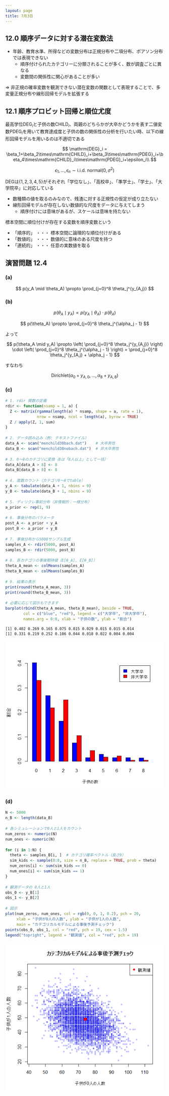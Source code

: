 ```yaml
---
layout: page
title: 7月3日
---
```


<script>
window.MathJax = {
  tex: {
    inlineMath: [['$', '$'], ['\\(', '\\)']],
    displayMath: [['$$', '$$'], ['\\[', '\\]']]
  },
  svg: {
    fontCache: 'global'
  }
};
</script>
<script async src="https://cdn.jsdelivr.net/npm/mathjax@3/es5/tex-mml-chtml.js"></script>

## 12.0 順序データに対する潜在変数法

- 年齢、教育水準、所得などの変数分布は正規分布や二項分布、ポアソン分布では表現できない
    - 順序付けられたカテゴリーに分類されることが多く、数が調査ごとに異なる
    - 変数間の関係性に関心があることが多い

&rArr;
非正規の確率変数を観測できない潜在変数の関数として表現することで、多変量正規分布や線形回帰モデルを拡張する

## 12.1 順序プロビット回帰と順位尤度

最高学位$\mathrm{DEG}_i$と子供の数$\mathrm{CHILD}_i$、両親のどちらかが大卒かどうかを表す二値変数$\mathrm{PDEG}_i$を用いて教育達成度と子供の数の関係性の分析を行いたい時、以下の線形回帰モデルを用いるのは不適切である

$$
\mathrm{DEG}_i = \beta_1+\beta_2\times\mathrm{CHILD}_i+\beta_3\times\mathrm{PDEG}_i+\beta_4\times\mathrm{CHILD}_i\times\mathrm{PDEG}_i+\epsilon_i\\
$$

$$
\epsilon_1,\ldots,\epsilon_n\sim\mathrm{i.i.d.\ normal}(0, \sigma^2)
$$

$\mathrm{DEG}$は$\{1,2,3,4,5\}$がそれぞれ「学位なし」、「高校卒」、「準学士」、「学士」、「大学院卒」に対応している
- 数種類の値を取るのみなので、残渣に対する正規性の仮定が成り立たない
- 線形回帰モデルが存在しない数値的な尺度をデータに与えてしまう
    - 順序付けには意味があるが、スケールは意味を持たない

標本空間に順位付けが存在する変数を順序変数という
- 「順序的」 ・・・ 標本空間に論理的な順位付けがある
- 「数値的」 ・・・ 数値的に意味のある尺度を持つ
- 「連続的」 ・・・ 任意の実数値を取る



## 演習問題 12.4

### (a)

$$
p(y_A \mid \theta_A) \propto \prod_{j=0}^8 \theta_j^{y_{A,j}}
$$

### (b)

$$
p(\theta_A \mid y_A) \propto p(y_A \mid \theta_A) \cdot p(\theta_A)
$$

$$
p(\theta_A) \propto \prod_{j=0}^8 \theta_j^{\alpha_j - 1}
$$

よって

$$
p(\theta_A \mid y_A) \propto \left( \prod_{j=0}^8 \theta_j^{y_{A,j}} \right) \cdot \left( \prod_{j=0}^8 \theta_j^{\alpha_j - 1} \right)
= \prod_{j=0}^8 \theta_j^{y_{A,j} + \alpha_j - 1}
$$

すなわち

$$
\text{Dirichlet}(\alpha_0 + y_{A,0}, \dots, \alpha_8 + y_{A,8})
$$

### (c)

```R
# 1. rdir 関数の定義
rdir <- function(nsamp = 1, a) {
  Z <- matrix(rgamma(length(a) * nsamp, shape = a, rate = 1), 
              nrow = nsamp, ncol = length(a), byrow = TRUE)
  Z / apply(Z, 1, sum)
}

# 2. データ読み込み（例: テキストファイル）
data_A <- scan("menchild30bach.dat")    # 大卒男性
data_B <- scan("menchild30nobach.dat")  # 非大卒男性

# 3. 0〜8のカテゴリに変換（8は「8人以上」として一括）
data_A[data_A > 8] <- 8
data_B[data_B > 8] <- 8

# 4. 度数カウント（カテゴリ0〜8でtable）
y_A <- tabulate(data_A + 1, nbins = 9)
y_B <- tabulate(data_B + 1, nbins = 9)

# 5. ディリクレ事前分布（非情報的：一様分布）
a_prior <- rep(1, 9)

# 6. 事後分布のパラメータ
post_A <- a_prior + y_A
post_B <- a_prior + y_B

# 7. 事後分布から5000サンプル生成
samples_A <- rdir(5000, post_A)
samples_B <- rdir(5000, post_B)

# 8. 各カテゴリの事後期待値（E[θ_A], E[θ_B]）
theta_A_mean <- colMeans(samples_A)
theta_B_mean <- colMeans(samples_B)

# 9. 結果の表示
print(round(theta_A_mean, 3))
print(round(theta_B_mean, 3))

# 必要に応じて図示もできます
barplot(rbind(theta_A_mean, theta_B_mean), beside = TRUE,
        col = c("blue", "red"), legend = c("大学卒", "非大学卒"),
        names.arg = 0:8, xlab = "子供の数", ylab = "割合")
```

```
[1] 0.402 0.269 0.165 0.075 0.015 0.029 0.015 0.015 0.014
[1] 0.331 0.219 0.252 0.106 0.044 0.018 0.022 0.004 0.004
```

![(a)](/image/0711a.png)

### (d)

```R
N <- 5000
n_B <- length(data_B)

# 各シミュレーションで0人と1人をカウント
num_zeros <- numeric(N)
num_ones <- numeric(N)

for (i in 1:N) {
  theta <- samples_B[i, ]  # カテゴリ確率ベクトル（長さ9）
  sim_kids <- sample(0:8, size = n_B, replace = TRUE, prob = theta)
  num_zeros[i] <- sum(sim_kids == 0)
  num_ones[i] <- sum(sim_kids == 1)
}

# 観測データの 0人と1人
obs_0 <- y_B[1]
obs_1 <- y_B[2]

# 図示
plot(num_zeros, num_ones, col = rgb(0, 0, 1, 0.2), pch = 20,
     xlab = "子供が0人の人数", ylab = "子供が1人の人数",
     main = "カテゴリカルモデルによる事後予測チェック")
points(obs_0, obs_1, col = "red", pch = 19, cex = 1.5)
legend("topright", legend = "観測値", col = "red", pch = 19)
```

![(b)](/image/0711b.png)
